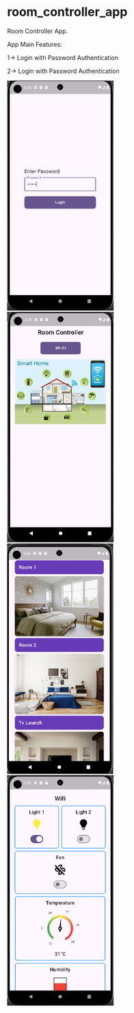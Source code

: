 # room_controller_app

Room Controller App.

App Main Features:

1-> Login with Password Authentication

2-> Login with Password Authentication


![image alt](https://github.com/hamzaabbasii/room_controller_app/blob/2efcb4aea56a4aa0658883e4d7363b1a6fbbe593/1.PNG) &nbsp;&nbsp;&nbsp; ![image alt](https://github.com/hamzaabbasii/room_controller_app/blob/fd7270ecb1901b302643dbd5d36839c9b1283bfd/2.PNG) &nbsp;&nbsp;&nbsp; ![image alt](https://github.com/hamzaabbasii/room_controller_app/blob/fd7270ecb1901b302643dbd5d36839c9b1283bfd/3.PNG) &nbsp;&nbsp;&nbsp; ![image alt](https://github.com/hamzaabbasii/room_controller_app/blob/fd7270ecb1901b302643dbd5d36839c9b1283bfd/4.PNG)

